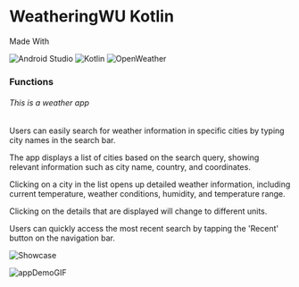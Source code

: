 <h1>WeatheringWU Kotlin</h1>
Made With

![Android Studio](https://img.shields.io/badge/-Android%20Studio-3DDC84?logo=android&logoColor=white&style=flat)
![Kotlin](https://img.shields.io/badge/Kotlin-gray?style=flat)
![OpenWeather](https://img.shields.io/badge/OpenWeather-gray?style=flat)

<h3>Functions</h3>
<h6>This is a weather app</h6>
<p>Users can easily search for weather information in specific cities by typing city names in the search bar.</p>
<p>The app displays a list of cities based on the search query, showing relevant information such as city name, country, and coordinates.</p>
<p>Clicking on a city in the list opens up detailed weather information, including current temperature, weather conditions, humidity, and temperature range.</p>
<p>Clicking on the details that are displayed will change to different units.</p>
<p>Users can quickly access the most recent search by tapping the 'Recent' button on the navigation bar.</p>

![Showcase](https://img.shields.io/badge/-Showcase-9B59B6?style=flat)

![appDemoGIF](https://github.com/BennLL/WeatheringWU-kotlin-/assets/110274203/55aec9ea-896a-4cea-a8c2-290ba4cd54dd)
